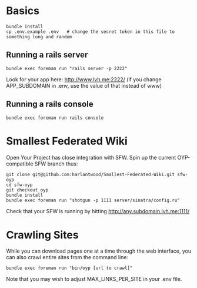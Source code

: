 Basics
======

    bundle install
    cp .env.example .env   # change the secret token in this file to something long and random

Running a rails server
----------------------

    bundle exec foreman run "rails server -p 2222"

Look for your app here: http://www.lvh.me:2222/
(if you change APP_SUBDOMAIN in .env, use the value of that instead of www)

Running a rails console
-----------------------

    bundle exec foreman run rails console

Smallest Federated Wiki
=======================

Open Your Project has close integration with SFW.
Spin up the current OYP-compatible SFW branch thus:

    git clone git@github.com:harlantwood/Smallest-Federated-Wiki.git sfw-oyp
    cd sfw-oyp
    git checkout oyp
    bundle install
    bundle exec foreman run "shotgun -p 1111 server/sinatra/config.ru"

Check that your SFW is running by hitting http://any.subdomain.lvh.me:1111/

Crawling Sites
==============

While you can download pages one at a time through the web interface,
you can also crawl entire sites from the command line:

    bundle exec foreman run "bin/oyp [url to crawl]"

Note that you may wish to adjust MAX_LINKS_PER_SITE in your .env file.
